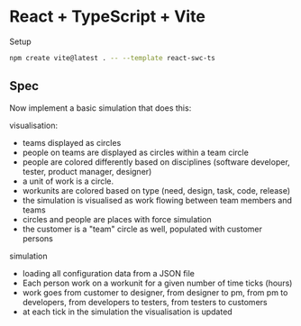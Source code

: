 # React + TypeScript + Vite

Setup

```sh
npm create vite@latest . -- --template react-swc-ts
```

## Spec

Now implement a basic simulation that does this:

visualisation:
- teams displayed as circles
- people on teams are displayed as circles within a team circle
- people are colored differently based on disciplines (software developer, tester, product manager, designer)
- a unit of work is a circle.
- workunits are colored based on type (need, design, task, code, release)
- the simulation is visualised as work flowing between team members and teams
- circles and people are places with force simulation
- the customer is a "team" circle as well, populated with customer persons

simulation
- loading all configuration data from a JSON file
- Each person work on a workunit for a given number of time ticks (hours)
- work goes from customer to designer, from designer to pm, from pm to developers, from developers to testers, from testers to customers
- at each tick in the simulation the visualisation is updated
